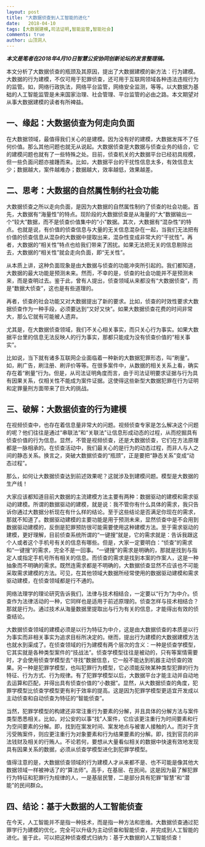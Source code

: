 ```yaml
---
layout: post
title: "大数据侦查到人工智能的进化"
date:   2018-04-10
tags: [大数据建模,司法证明,智能监管,智能社会]
comments: true
author: 山顶洞人
---
```


***本文是笔者在2018年4月10日智慧公安协同创新论坛的发言整理稿。***



本文分析了大数据侦查的瓶颈及其原因，提出了大数据建模的新方法：行为建模。大数据的行为建模，不仅可用于犯罪侦查，还可用于互联网领域各种违法违规行为的监管。如，网络行政执法，网络平台监管，网络安全监测，等等。以大数据为基础的人工智能监管是未来国家治理、社会管理、平台监管的必由之路。本文期望对从事大数据建模的读者有所裨益。



## 一、缘起：大数据侦查为何走向负面

在大数据领域，最值得我们关心的是建模。因为没有好的建模，大数据发挥不了任何价值。那么其他问题也就无从说起。大数据侦查是大数据与侦查业务的结合，它的建模问题也就有了一些特殊之处。目前，侦查机关的大数据平台已经初具规模，但一些负面问题亦接踵而来。比如，大数据平台的干扰性信息太多，有效信息太少；数据越大，案件越难办；数据越大，效率越低，效果越差。



## 二、思考：大数据的自然属性制约社会功能

大数据侦查之所以走向负面，是因为大数据的自然属性制约了侦查的社会功能。首先，大数据有“海量性”的特点。现阶段的大数据侦查是从海量的“大”数据输出一个“较大”数据，而不是侦查价值集中的“小”数据。其次，大数据有“混杂性”的特点。也就是说，有价值的侦查信息与大量的无关信息混杂在一起，当我们无法把有价值的侦查信息从混杂的大数据中提取出来，混杂性变成非常大的“干扰性”。再者，大数据的“相关性”特点也给我们带来了困扰。如果无法把无关的信息剔除出去，大数据的“相关性”就会走向负面，即“无关性”。

从本质上讲，这种负面现象是由大数据与侦查的功能冲突所引起的。我们都知道，大数据的最大功能是预测未来。然而，不幸的是，侦查的社会功能并不是预测未来，而是查明过去。鉴于此，曾有人提出，侦查领域从来都没有“大数据侦查”，而是“数据大侦查”，这也是有些道理的。

再者，侦查的社会功能又对大数据提出了新的要求。比如，侦查的时效性要求大数据侦查作为一种手段，必须要达到“又好又快”。如果大数据侦查花费的时间非常大，那么它就有可能被人遗弃。

尤其是，在大数据侦查领域，我们不关心相关事实，而只关心行为事实。如果大数据平台里的信息无法反映人的行为事实，那都只能成为没有侦查价值的“相关事实”。

比如说，当下就有诸多互联网企业面临着一种新的大数据犯罪形态，叫“刷量”。如，刷广告，刷注册、刷评价等等。在很多案件中，从数据的相关关系上看，确实存在着“刷量”行为。但是，从司法证明角度而言，由于司法证明要求证据与行为具有因果关系，仅相关性不能成为案件证据。这使得这些新型大数据犯罪在行为证明和定罪量刑方面带来了巨大的挑战。



## 三、破解：大数据侦查的行为建模

在视频侦查中，也存在着信息量非常大的问题。视频侦查专家是怎么解决这个问题的呢？他们往往是通过“串联法”和“关联法”让信息形成动态的过程，从而挖掘具有侦查价值的行为信息。显然，不管是视频侦查，还是大数据侦查，它们在方法原理都是一脉相承的。在侦查活动中，我们最关心的是行为的动态过程，而非人与人之间的静态关系。换言之，突破大数据侦查的“瓶颈”，正是要把“静态关系”变成“动态过程”。

那么，如何让大数据侦查达到前述效果呢？这就涉及到建模问题。模型是大数据的生产线！ 

​	大家应该都知道目前大数据的主流建模方法主要有两种：数据驱动的建模和需求驱动的建模。所谓的数据驱动的建模，就是说：我不管你有什么具体的需求，我只告诉你通过大数据分析现在有什么样的结论。至于这些结论是否满足你现在的需求，那就不知道了。数据驱动建模的主要功能是用于预测未来，显然侦查中是不会用到数据驱动建模的，反倒是犯罪预防很可能需要使用这种建模方法。至于需求驱动的建模，更好理解，目前侦查系统所谓的“一键搜”就是，它的需求就是：告诉我跟这个人或者这个手机号有关的信息有哪些。但是，大家一定要明白：“侦查”的需求和“一键搜”的需求，完全不是一回事。“一键搜”的需求是明确的，那就是找到与指定人或指定手机号所有相关的信息。而侦查的需求是找到本案的作案人，这是一种抽象而不明确的需求。既然连需求都是不明确的，大数据侦查显然不应该也不可能采取需求建模的方法。可见，在其他领域大数据所经常使用的数据驱动建模和需求驱动建模，在侦查领域都是行不通的。

​	网络法理学的理论研究告诉我们，法律与技术相结合，一定要以“行为”为中介。侦查作为法律活动的一种，它同样也是适用于前述原理的。侦查怎样与技术相结合？那就是行为。通过技术从海量数据里提取出与行为有关的信息，才能得出有效的侦查结论。

​	大数据侦查领域的建模必须是以行为特征为中介，这是由大数据侦查的本质是以行为事实而非相关事实为追求目标所决定的。继而，提出行为建模的大数据建模方法也就水到渠成了。在侦查领域的行为建模有两个层次的含义：一种是侦查学模型，它其实就是各种类型案件的“技战法”。侦查学模型往往是被动的，只有等案情需要时，才会使用侦查学模型去“寻找”数据信息，它一般不能达到机器主动侦查的效果。另一种是犯罪学模型，也叫犯罪行为模型，它必须能反映某种类型犯罪的行为特征、行为方式、行为规律。有了犯罪学模型以后，大数据平台才能主动并自动地去运算和匹配，并得出具有侦查价值的“小数据”。显然，从大数据侦查的角度，犯罪学模型比侦查学模型更有利于效率的提高。这是因为犯罪学模型更适宜开发成以主动侦查和自动侦查为特征的“智能侦查”。

​	当然，犯罪学模型的构建还非常注重行为要素的分解，并且具体的分解方法与案件类型悉悉相关。比如，对公安的以事“找”人案件，它应该更注重行为时间要素和行为空间要素的分解。即，找到在案发时间、案发地点与被害人接触的人。而对于贪污受贿案件，则应更注重行为对象要素和行为结果要素的分解。即，找到官员的非法钱财及相关的行贿人。不论若何，要想从大量看似相关的数据中快速有效地发现具有因果关系的数据，必须从侦查学模型进化到犯罪学模型。

​	值得注意的是，大数据侦查领域的行为建模人才从来都不是、也不可能是像其他大数据领域一样被神话了的“算法师”。高手，在基层、在民间。这是因为最了解犯罪行为特征和犯罪行为规律的人，一是基层民警，二是部分具有犯罪“智慧”和“潜能”的民间群众。

## 四、结论：基于大数据的人工智能侦查

​	在今天，人工智能并不是指一种技术，而是指一种方法和思维。大数据侦查通过犯罪学行为建模的优化，完全可以升级为主动侦查和智能侦查，并完成到人工智能的进化。鉴于此，可以把这种侦查模式归纳为：基于大数据的人工智能侦查！ 